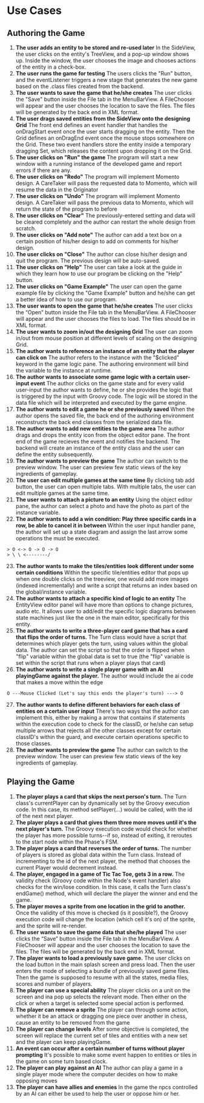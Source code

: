 # Use Cases

## Authoring the Game

1. **The user adds an entity to be stored and re-used later**
    In the SideView, the user clicks on the entity's TreeView, and a pop-up window shows up. Inside the window, the user chooses the image and chooses actions of the entity in a check-box.
2. **The user runs the game for testing**
    The users clicks the "Run" button, and the eventListener triggers a new stage that generates the new game based on the .class files created from the backend.
3. **The user wants to save the game that he/she creates**
    The user clicks the "Save" button inside the File tab in the MenuBarView. A FileChooser will appear and the user chooses the location to save the files. The files will be generated by the back end in XML format.
4. **The user drags saved entities from the SideView onto the designing Grid**
    The front end defines an event handler that handles the onDragStart event once the user starts dragging on the entity. Then the Grid defines an onDragEnd event once the mouse stops somewhere on the Grid. These two event handlers store the entity inside a temporary dragging Set, which releases the content upon dropping it on the Grid.
5. **The user clicks on "Run" the game**
    The program will start a new window with a running instance of the developed game and report errors if there are any.
6. **The user clicks on "Redo"**
    The program will implement Momento design. A CareTaker will pass the requested data to Momento, which will resume the data in the Originator
7. **The user clicks on "Undo"**
    The program will implement Momento design. A CareTaker will pass the previous data to Momento, which will return the state of the program to before
8. **The user clicks on "Clear"**
    The previously-entered setting and data will be cleared completely and the author can restart the whole design from scratch.
9. **The user clicks on "Add note"**
    The author can add a text box on a certain position of his/her design to add on comments for his/her design.
10. **The user clicks on "Close"**
    The author can close his/her design and quit the program. The previous design will be auto-saved.
11. **The user clicks on "Help"**
    The user can take a look at the guide in which they learn how to use our program be clicking on the "Help" button.
12. **The user clicks on "Game Example"**
    The user can open the game example file by clicking the "Game Example" button and he/she can get a better idea of how to use our program.
13. **The user wants to open the game that he/she creates**
    The user clicks the “Open” button inside the File tab in the MenuBarView. A FileChooser will appear and the user chooses the files to load. The files should be in XML format.
14. **The user wants to zoom in/out the designing Grid**
    The user can zoom in/out from mouse position at different levels of scaling on the designing Grid.
15. **The author wants to reference an instance of an entity that the player can click on**
    The author refers to the instance with the "$clicked" keyword in the game logic pane. The authoring environment will bind the variable to the instance at runtime.
16. **The author wants to associate some game logic with a certain user-input event**
    The author clicks on the game state and for every valid user-input the author wants to define, he or she provides the logic that is triggered by the input with Groovy code. The logic will be stored in the data file which will be interpreted and executed by the game engine.
17. **The author wants to edit a game he or she previously saved**
    When the author opens the saved file, the back end of the authoring environment reconstructs the back end classes from the serialized data file.
18. **The author wants to add new entities to the game area**
    The author drags and drops the entity icon from the object editor pane. The front end of the game recieves the event and notifies the backend. The backend will create an instance of the entity class and the user can define the entity subsequently.
19. **The author wants to preview the game**
    The author can switch to the preview window. The user can preview few static views of the key ingredients of gameplay.
20. **The user can edit multiple games at the same time**
    By clicking tab add button, the user can open multiple tabs. With multiple tabs, the user can edit multiple games at the same time.
21. **The user wants to attach a picture to an entity**
    Using the object editor pane, the author can select a photo and have the photo as part of the instance variable.
22. **The author wants to add a win condition: Play three specific cards in a row, be able to cancel it in between**
    Within the user input handler pane, the author will set up a state diagram and assign the last arrow some operations the must be executed.
```
> O <-> O -> O -> O
> \ \ <--------/
```
23. **The author wants to make the tiles/entities look different under some certain conditions**
    Within the specific tile/entities editor that pops up when one double clicks on the treeview, one would add more images (indexed incrementally) and write a script that returns an index based on the global/instance variable.
24. **The author wants to attach a specific kind of logic to an entity**
    The EntityView editor panel will have more than options to change pictures, audio etc. It allows user to add/edit the specific logic diagrams between state machines just like the one in the main editor, specifically for this entity.
25. **The author wants to write a three-player card game that has a card that flips the order of turns.**
   The Turn class would have a script that determines which player gets the turn, using values within the global data. The author can set the script so that the order is flipped when "flip" variable within the global data is set to true (the "flip" variable is set within the script that runs when a player plays that card)
26. **The author wants to write a single player game with an AI playingGame against the player.** 
   The author would include the ai code that makes a move within the edge
```
O ---Mouse Clicked (Let's say this ends the player's turn) ---> O
```
27. **The author wants to define different behaviors for each class of entities on a certain user input**
    There's two ways that the author can implement this, either by making a arrow that contains if statements within the execution code to check for the classID, or he/she can setup multiple arrows that rejects all the other classes except for certain classID's within the guard, and execute certain operations specific to those classes. 
28. **The author wants to preview the game**
    The author can switch to the preview window. The user can preview few static views of the key ingredients of gameplay.
## Playing the Game

1. **The player plays a card that skips the next person's turn.**
    The Turn class's currentPlayer can by dynamically set by the Groovy execution code. In this case, its method setPlayer(...) would be called, with the id of the next next player.
2. **The player plays a card that gives them three more moves until it's the next player's turn.**
    The Groovy execution code would check for whether the player has more possible turns--if so, instead of exiting, it reroutes to the start node within the Phase's FSM. 
3. **The player plays a card that reverses the order of turns.**
    The number of players is stored as global data within the Turn class. Instead of incrementing to the id of the next player, the method that chooses the current Player would decrement instead. 
4. **The player, engaged in a game of Tic Tac Toe, gets 3 in a row.**
    The validity check (Groovy code within the Node's event handler) also checks for the win/lose condition. In this case, it calls the Turn class's endGame() method, which will declare the player the winner and end the game. 
5. **The player moves a sprite from one location in the grid to another.**
    Once the validity of this move is checked (is it possible?), the Groovy execution code will change the location (which cell it's on) of the sprite, and the sprite will re-render. 
6. **The user wants to save the game data that she/he played**
    The user clicks the “Save” button inside the File tab in the MenuBarView. A FileChooser will appear and the user chooses the location to save the files. The files will be generated by the back end in XML format.
7. **The player wants to load a previously save game.**
    The user clicks on the load button in the main splash screen and press load. Then the user enters the mode of selecting a bundle of previously saved game files. Then the game is supposed to resume with all the states, media files, scores and number of players.
8. **The player can use a special ability**
    The player clicks on a unit on the screen and ina pop up selects the relevant mode. Then either on the click or when a target is selected some special action is performed. 
9. **The player can remove a sprite**
    The player can through some action, whether it be an attack or dragging one piece over another in chess, cause an entity to be removed from the game
10. **The player can change levels**
    After some objective is completed, the screen will replace the current set of tiles and entities with a new set and the player can keep playingGame.
11. **An event can occur after a certain number of turns without player prompting**
    It's possible to make some event happen to entities or tiles in the game on some turn based clock.
12. **The player can play against an AI**
    The author can play a game in a single player mode where the computer decides on how to make opposing moves
13. **The player can have allies and enemies**
    In the game the npcs controlled by an AI can either be used to help the user or oppose him or her.


